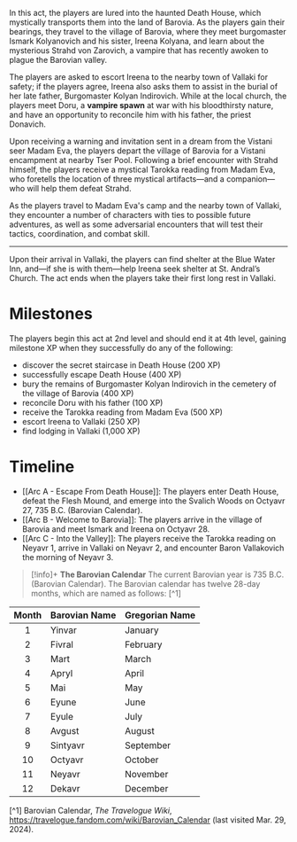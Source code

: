 In this act, the players are lured into the haunted Death House, which mystically transports them into the land of Barovia. As the players gain their bearings, they travel to the village of Barovia, where they meet burgomaster Ismark Kolyanovich and his sister, Ireena Kolyana, and learn about the mysterious Strahd von Zarovich, a vampire that has recently awoken to plague the Barovian valley.

The players are asked to escort Ireena to the nearby town of Vallaki for safety; if the players agree, Ireena also asks them to assist in the burial of her late father, Burgomaster Kolyan Indirovich. While at the local church, the players meet Doru, a **vampire spawn** at war with his bloodthirsty nature, and have an opportunity to reconcile him with his father, the priest Donavich.

Upon receiving a warning and invitation sent in a dream from the Vistani seer Madam Eva, the players depart the village of Barovia for a Vistani encampment at nearby Tser Pool. Following a brief encounter with Strahd himself, the players receive a mystical Tarokka reading from Madam Eva, who foretells the location of three mystical artifacts—and a companion—who will help them defeat Strahd.

As the players travel to Madam Eva's camp and the nearby town of Vallaki, they encounter a number of characters with ties to possible future adventures, as well as some adversarial encounters that will test their tactics, coordination, and combat skill.

---

Upon their arrival in Vallaki, the players can find shelter at the Blue Water Inn, and—if she is with them—help Ireena seek shelter at St. Andral’s Church. The act ends when the players take their first long rest in Vallaki.
# Milestones
The players begin this act at 2nd level and should end it at 4th level, gaining milestone XP when they successfully do any of the following:

* discover the secret staircase in Death House (200 XP)
* successfully escape Death House (400 XP)
* bury the remains of Burgomaster Kolyan Indirovich in the cemetery of the village of Barovia (400 XP)
* reconcile Doru with his father (100 XP)
* receive the Tarokka reading from Madam Eva (500 XP)
* escort Ireena to Vallaki (250 XP)
* find lodging in Vallaki (1,000 XP)
# Timeline
* [[Arc A - Escape From Death House]]: The players enter Death House, defeat the Flesh Mound, and emerge into the Svalich Woods on Octyavr 27, 735 B.C. (Barovian Calendar).
* [[Arc B - Welcome to Barovia]]: The players arrive in the village of Barovia and meet Ismark and Ireena on Octyavr 28.
* [[Arc C - Into the Valley]]: The players receive the Tarokka reading on Neyavr 1, arrive in Vallaki on Neyavr 2, and encounter Baron Vallakovich the morning of Neyavr 3.

> [!info]+ **The Barovian Calendar** 
> The current Barovian year is 735 B.C. (Barovian Calendar). The Barovian calendar has twelve 28-day months, which are named as follows: [^1]
> 
> 
| Month | Barovian Name | Gregorian Name |
| :---: | :------------ | :------------- |
|   1   | Yinvar        | January        |
|   2   | Fivral        | February       |
|   3   | Mart          | March          |
|   4   | Apryl         | April          |
|   5   | Mai           | May            |
|   6   | Eyune         | June           |
|   7   | Eyule         | July           |
|   8   | Avgust        | August         |
|   9   | Sintyavr      | September      |
|  10   | Octyavr       | October        |
|  11   | Neyavr        | November       |
|  12   | Dekavr        | December       |



[^1] Barovian Calendar, *The Travelogue Wiki*, https://travelogue.fandom.com/wiki/Barovian_Calendar (last visited Mar. 29, 2024).